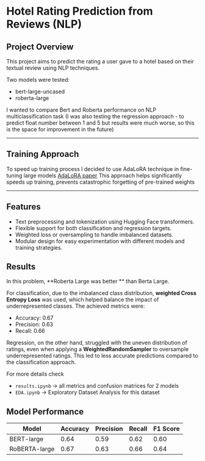 # Hotel Rating Prediction from Reviews (NLP)

## Project Overview

This project aims to predict the rating a user gave to a hotel based on their textual review using NLP techniques.  

Two models were tested:  
- bert-large-uncased
- roberta-large


I wanted to compare Bert and Roberta performance on NLP multiclassification task (I was also testing the regression approach - to predict float number between 1 and 5 but results were much worse, so this is the space for improvement in the future)

---

## Training Approach

To speed up training process I decided to use AdaLoRA technique in fine-tuning large models [AdaLoRA paper](https://arxiv.org/abs/2303.10512)
This approach helps significantly speeds up training, prevents catastrophic forgetting of pre-trained weights

---

## Features

- Text preprocessing and tokenization using Hugging Face transformers.  
- Flexible support for both classification and regression targets.  
- Weighted loss or oversampling to handle imbalanced datasets.  
- Modular design for easy experimentation with different models and training strategies.

## Results

In this problem, **Roberta Large was better ** than Berta Large.  

For classification, due to the imbalanced class distribution, **weighted Cross Entropy Loss** was used, which helped balance the impact of underrepresented classes. The achieved metrics were:  
- Accuracy: 0.67  
- Precision: 0.63 
- Recall: 0.66

Regression, on the other hand, struggled with the uneven distribution of ratings, even when applying a **WeightedRandomSampler** to oversample underrepresented ratings. This led to less accurate predictions compared to the classification approach.

For more details check 
- `results.ipynb` -> all metrics and confusion matrices for 2 models
- `EDA.ipynb` -> Exploratory Dataset Analysis for this dataset


## Model Performance

| Model           | Accuracy | Precision | Recall | F1 Score |
|-----------------|----------|-----------|--------|----------|
| BERT-large      |   0.64   |    0.59   |  0.62  |   0.60   |
| RoBERTA-large   |   0.67   |    0.63   |  0.66  |   0.64   |



